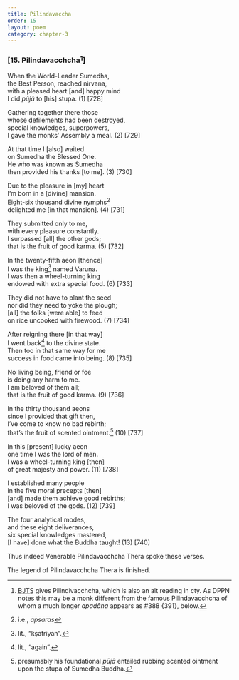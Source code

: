 ```yaml
---
title: Pilindavaccha
order: 15
layout: poem
category: chapter-3
---
```


### \[15. Pilindava<span class="diacritics" data-state="on">c</span><span class="no-diacritics" data-state="off">ch</span>cha[^1]\]

When the World-Leader Sumedha,  
the Best Person, reached nirvana,  
with a pleased heart \[and\] happy mind  
I did *pūjā* to \[his\] stupa. (1) \[728\]

Gathering together there those  
whose defilements had been destroyed,  
special knowledges, superpowers,  
I gave the monks’ Assembly a meal. (2) \[729\]

At that time I \[also\] waited  
on Sumedha the Blessed One.  
He who was known as Sumedha  
then provided his thanks \[to me\]. (3) \[730\]

Due to the pleasure in \[my\] heart  
I‘m born in a \[divine\] mansion.  
Eight-six thousand divine nymphs[^2]  
delighted me \[in that mansion\]. (4) \[731\]

They submitted only to me,  
with every pleasure constantly.  
I surpassed \[all\] the other gods;  
that is the fruit of good karma. (5) \[732\]

In the twenty-fifth aeon \[thence\]  
I was the king[^3] named Varuṇa.  
I was then a wheel-turning king  
endowed with extra special food. (6) \[733\]

They did not have to plant the seed  
nor did they need to yoke the plough;  
\[all\] the folks \[were able\] to feed  
on rice uncooked with firewood. (7) \[734\]

After reigning there \[in that way\]  
I went back[^4] to the divine state.  
Then too in that same way for me  
success in food came into being. (8) \[735\]

No living being, friend or foe  
is doing any harm to me.  
I am beloved of them all;  
that is the fruit of good karma. (9) \[736\]

In the thirty thousand aeons  
since I provided that gift then,  
I’ve come to know no bad rebirth;  
that’s the fruit of scented ointment.[^5] (10) \[737\]

In this \[present\] lucky aeon  
one time I was the lord of men.  
I was a wheel-turning king \[then\]  
of great majesty and power. (11) \[738\]

I established many people  
in the five moral precepts \[then\]  
\[and\] made them achieve good rebirths;  
I was beloved of the gods. (12) \[739\]

The four analytical modes,  
and these eight deliverances,  
six special knowledges mastered,  
\[I have\] done what the Buddha taught! (13) \[740\]

Thus indeed Venerable Pilindava<span class="diacritics" data-state="on">c</span><span class="no-diacritics" data-state="off">ch</span>cha Thera spoke these verses.

The legend of Pilindava<span class="diacritics" data-state="on">c</span><span class="no-diacritics" data-state="off">ch</span>cha Thera is finished.

[^1]: <abbr title="Buddha Jayanthi Tripitaka Series">BJTS</abbr> gives Pilindiva<span class="diacritics" data-state="on">c</span><span class="no-diacritics" data-state="off">ch</span>cha, which is also an alt reading in cty. As DPPN notes this may be a monk different from the famous Pilindava<span class="diacritics" data-state="on">c</span><span class="no-diacritics" data-state="off">ch</span>cha of whom a much longer *apadāna* appears as \#388 {391}, below.

[^2]: i.e., *apsaras*

[^3]: lit., “kṣatriyan”.

[^4]: lit., “again”.

[^5]: presumably his foundational *pūjā* entailed rubbing scented ointment upon the stupa of Sumedha Buddha.
